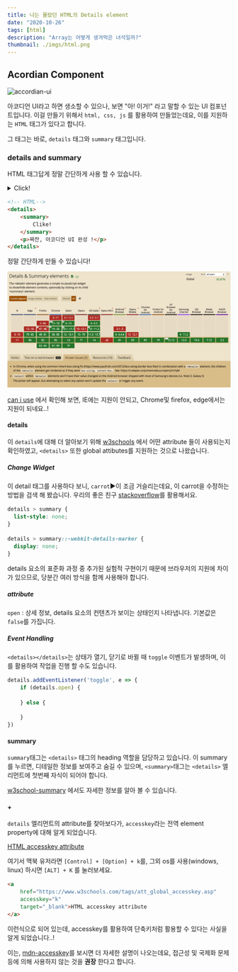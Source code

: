 ```yaml
---
title: 나는 몰랐던 HTML의 Details element
date: "2020-10-26"
tags: [html]
description: "Array는 어떻게 생겨먹은 녀석일까?"
thumbnail: ./imgs/html.png
---
```


## Acordian Component

![accordian-ui](https://i.ytimg.com/vi/_wBVNaREgSo/maxresdefault.jpg)

아코디언 UI라고 하면 생소할 수 있으나, 보면 "아! 이거!" 라고 말할 수 있는 UI 컴포넌트입니다. 이걸 만들기 위해서 `html, css, js` 를 활용하여 만들었는데요, 이를 지원하는 `HTML` 태그가 있다고 합니다. 

그 태그는 바로, `details` 태그와 `summary` 태그입니다.

### details and summary

HTML 태그답게 정말 간단하게 사용 할 수 있습니다.

<details>
    <summary>
        Click!
    </summary>
    <p> 짜잔 ! 아코디언 UI 완성</p>
</details>

```html
<!-- HTML-->
<details>
    <summary>
        Clike!
    </summary>
    <p>짜잔, 아코디언 UI 완성 !</p>
</details>
```

정말 간단하게 만들 수 있습니다!

![can-i-use-detail-and-summary](./imgs/can-i-use-detail-and-summary.png)

<a href="https://caniuse.com/?search=detail" target="_blank">can i use</a> 에서 확인해 보면, IE에는 지원이 안되고, Chrome및 firefox, edge에서는 지원이 되네요..!

#### details

이 `details`에 대해 더 알아보기 위해 <a href="https://www.w3schools.com/tags/tag_details.asp" target="_blank">w3schools</a> 에서 어떤 attribute 들이 사용되는지 확인하였고, `<details>` 또한 global attibutes를 지원하는 것으로 나왔습니다.

##### Change Widget

이 detail 태그를 사용하다 보니, `carrot`&#9654;이 조금 거슬리는데요, 이 carrot을 수정하는 방법을 검색 해 봤습니다. 우리의 좋은 친구 <a href="https://stackoverflow.com/questions/6195329/how-can-you-hide-the-arrow-that-is-displayed-by-default-on-the-html5-details-e" target="_blank">stackoverflow</a>를 활용해서요.

```css
details > summary {
  list-style: none;
}

details > summary::-webkit-details-marker {
  display: none;
}
```

details 요소의 표준화 과정 중 추가된 실험적 구현이기 때문에 브라우저의 지원에 차이가 있으므로, 당분간 여러 방식을 함께 사용해야 합니다.

##### attribute

`open` : 상세 정보, details 요소의 컨텐츠가 보이는 상태인지 나타냅니다. 기본값은 `false`를 가집니다.

##### Event Handling

`<details></details>`는 상태가 열기, 닫기로 바뀔 때 `toggle` 이벤트가 발생하며, 이를 활용하여 작업을 진행 할 수도 있습니다.

```js
details.addEventListener('toggle', e => {
    if (details.open) {

    } else {

    }
})
```

#### summary

`summary`태그는 `<details>` 태그의 heading 역할을 담당하고 있습니다. 이 summary를 누르면, 디테일한 정보를 보여주고 숨길 수 있으며, `<summary>`태그는 `<details>` 엘리먼트에 첫번째 자식이 되어야 합니다.

<a href="https://www.w3schools.com/tags/tag_summary.asp" target="_blank">w3school-summary</a> 에서도 자세한 정보를 알아 볼 수 있습니다.

#### +

`details` 엘리먼트의 attribute를 찾아보다가, `accesskey`라는 전역 element property에 대해 알게 되었습니다.

<a 
    href="https://www.w3schools.com/tags/att_global_accesskey.asp"
    accesskey="k"
    target="_blank">HTML accesskey attribute
</a>

여기서 맥북 유저라면 `[Control] + [Option] + k`를, 그외 os를 사용(windows, linux) 하시면 `[ALT] + K` 를 눌러보세요.

```html
<a 
    href="https://www.w3schools.com/tags/att_global_accesskey.asp"
    accesskey="k"
    target="_blank">HTML accesskey attribute
</a>
```

이런식으로 되어 있는데, accesskey를 활용하여 단축키처럼 활용할 수 있다는 사실을 알게 되었습니다..!

이는, [mdn-accesskey](https://developer.mozilla.org/ko/docs/Web/HTML/Global_attributes/accesskey)를 보시면 더 자세한 설명이 나오는데요, 접근성 및 국제화 문제등에 의해 사용하지 않는 것을 **권장** 한다고 합니다.
